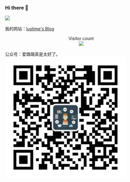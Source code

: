 ### Hi there 👋 

<img src="https://github-readme-stats.vercel.app/api?username=lustime&show_icons=true&theme=Gradient" width="450px">


我的网站：[lustime's Blog](http://lustime.uenas.top:4000/)
<p align="center"> 
  Visitor count<br>
  <img src="https://profile-counter.glitch.me/liangtengyu/count.svg" />
</p>
公众号：爱璐璐真是太好了。

<img width="400px" align="auto" src="https://github.com/lustime/lustime/blob/6932eb659319bf919cc49fe3214c6a0cd3172deb/weixin.jpg">
